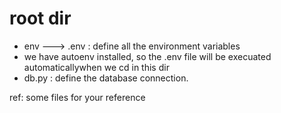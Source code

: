 # root dir

- env ---> .env : define all the environment variables
 - we have autoenv installed, so the .env file will be execuated automaticallywhen we cd in this dir
- db.py : define the database connection. 


ref: some files for your reference

